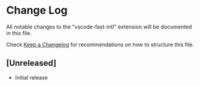 # Change Log

All notable changes to the "vscode-fast-intl" extension will be documented in this file.

Check [Keep a Changelog](http://keepachangelog.com/) for recommendations on how to structure this file.

## [Unreleased]

- Initial release